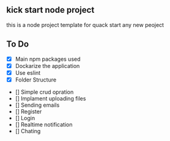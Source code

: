 ## kick start node project

this is a node project template for quack start any new peoject

## To Do
- [X] Main npm packages used
- [X] Dockarize the application
- [X] Use eslint
- [X] Folder Structure
- [] Simple crud opration
- [] Implament uploading files
- [] Sending emails
- [] Register 
- [] Login 
- [] Realtime notification
- [] Chating 